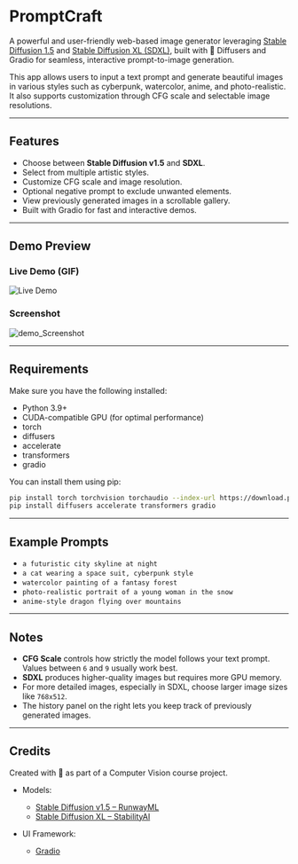 # PromptCraft

A powerful and user-friendly web-based image generator leveraging [Stable Diffusion 1.5](https://huggingface.co/runwayml/stable-diffusion-v1-5) and [Stable Diffusion XL (SDXL)](https://huggingface.co/stabilityai/stable-diffusion-xl-base-1.0), built with 🤗 Diffusers and Gradio for seamless, interactive prompt-to-image generation.

This app allows users to input a text prompt and generate beautiful images in various styles such as cyberpunk, watercolor, anime, and photo-realistic. It also supports customization through CFG scale and selectable image resolutions.

---

##  Features

-  Choose between **Stable Diffusion v1.5** and **SDXL**.
-  Select from multiple artistic styles.
-  Customize CFG scale and image resolution.
-  Optional negative prompt to exclude unwanted elements.
-  View previously generated images in a scrollable gallery.
-  Built with Gradio for fast and interactive demos.

---

##  Demo Preview

### Live Demo (GIF)

![Live Demo](assets/demo_gif.gif)

### Screenshot

![demo_Screenshot](https://github.com/user-attachments/assets/4cd26f2e-bd31-4c05-b996-1710f5191db4)


---

##  Requirements

Make sure you have the following installed:

- Python 3.9+
- CUDA-compatible GPU (for optimal performance)
- torch
- diffusers
- accelerate
- transformers
- gradio

You can install them using pip:

```bash
pip install torch torchvision torchaudio --index-url https://download.pytorch.org/whl/cu118
pip install diffusers accelerate transformers gradio
```

--- 
##  Example Prompts

- `a futuristic city skyline at night`
- `a cat wearing a space suit, cyberpunk style`
- `watercolor painting of a fantasy forest`
- `photo-realistic portrait of a young woman in the snow`
- `anime-style dragon flying over mountains`
---
##  Notes

- **CFG Scale** controls how strictly the model follows your text prompt. Values between `6` and `9` usually work best.
- **SDXL** produces higher-quality images but requires more GPU memory.
- For more detailed images, especially in SDXL, choose larger image sizes like `768x512`.
- The history panel on the right lets you keep track of previously generated images.

---

##  Credits

Created with 💜 as part of a Computer Vision course project.

- Models:
  - [Stable Diffusion v1.5 – RunwayML](https://huggingface.co/runwayml/stable-diffusion-v1-5)
  - [Stable Diffusion XL – StabilityAI](https://huggingface.co/stabilityai/stable-diffusion-xl-base-1.0)

- UI Framework:
  - [Gradio](https://gradio.app/)

